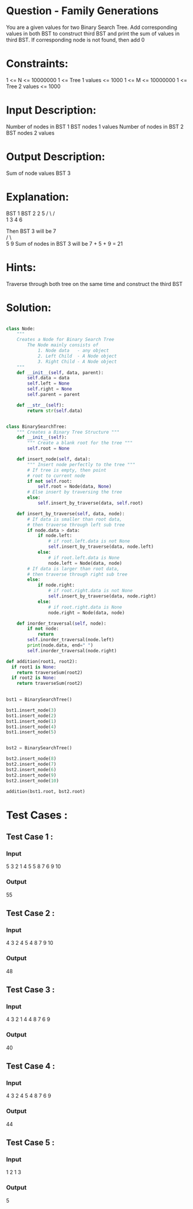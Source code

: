 # Question - Family Generations
You are a given values for two Binary Search Tree. Add corresponding values in both BST to construct third BST and print the sum of values in third BST. If corresponding node is not found, then add 0

# Constraints:
1 <= N <= 10000000
1 <= Tree 1 values <= 1000
1 <= M <= 10000000
1 <= Tree 2 values <= 1000

# Input Description:
Number of nodes in BST 1
BST nodes 1 values
Number of nodes in BST 2
BST nodes 2 values

# Output Description:
Sum of node values BST 3

# Explanation:
 BST 1     BST 2
   2         5
  / \       / \
1     3    4   6

Then BST 3 will be
   7   
  / \  
5     9
Sum of nodes in BST 3 will be 7 + 5 + 9 = 21

# Hints:
Traverse through both tree on the same time and construct the third BST

# Solution:

```python

class Node:
    """
    Creates a Node for Binary Search Tree
        The Node mainly consists of
            1. Node data   - any object
            2. Left Child  - A Node object
            3. Right Child - A Node object
    """
    def __init__(self, data, parent):
        self.data = data
        self.left = None
        self.right = None
        self.parent = parent

    def __str__(self):
        return str(self.data)


class BinarySearchTree:
    """ Creates a Binary Tree Structure """
    def __init__(self):
        """ Create a blank root for the tree """
        self.root = None

    def insert_node(self, data):
        """ Insert node perfectly to the tree """
        # If tree is empty, then point
        # root to current node
        if not self.root:
            self.root = Node(data, None)
        # Else insert by traversing the tree
        else:
            self.insert_by_traverse(data, self.root)

    def insert_by_traverse(self, data, node):
        # If data is smaller than root data,
        # then traverse through left sub tree
        if node.data > data:
            if node.left:
                # if root.left.data is not None
                self.insert_by_traverse(data, node.left)
            else:
                # if root.left.data is None
                node.left = Node(data, node)
        # If data is larger than root data,
        # then traverse through right sub tree
        else:
            if node.right:
                # if root.right.data is not None
                self.insert_by_traverse(data, node.right)
            else:
                # if root.right.data is None
                node.right = Node(data, node)

    def inorder_traversal(self, node):
        if not node:
            return
        self.inorder_traversal(node.left)
        print(node.data, end=" ")
        self.inorder_traversal(node.right)

def addition(root1, root2):
  if root1 is None:
    return traverseSum(root2)
  if root2 is None:
    return traverseSum(root2)
  

bst1 = BinarySearchTree()

bst1.insert_node(3)
bst1.insert_node(2)
bst1.insert_node(1)
bst1.insert_node(4)
bst1.insert_node(5)


bst2 = BinarySearchTree()

bst2.insert_node(8)
bst2.insert_node(7)
bst2.insert_node(6)
bst2.insert_node(9)
bst2.insert_node(10)

addition(bst1.root, bst2.root)

```

# Test Cases :
## Test Case 1 :
### Input
5
3 2 1 4 5
5
8 7 6 9 10
### Output
55


## Test Case 2 :
### Input
4
3 2 4 5
4
8 7 9 10
### Output
48


## Test Case 3 :
### Input
4
3 2 1 4
4
8 7 6 9
### Output
40

## Test Case 4 :
### Input
4
3 2 4 5
4
8 7 6 9
### Output
44



## Test Case 5 :
### Input
1
2
1
3
### Output
5
